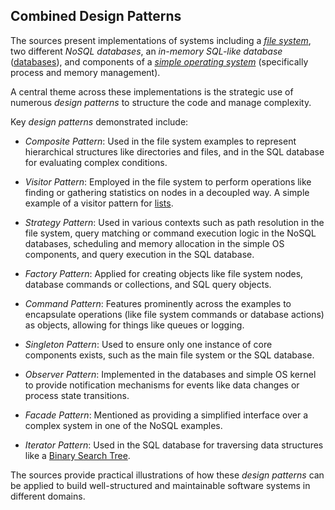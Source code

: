 
## Combined Design Patterns

The sources present implementations of systems including a *[file system](./fs/)*,
two different *NoSQL databases*, an *in-memory SQL-like database* ([databases](./db/)), and
components of a *[simple operating system](./os/)* (specifically process and memory
management).

A central theme across these implementations is the strategic use of numerous
*design patterns* to structure the code and manage complexity.

Key *design patterns* demonstrated include:

- *Composite Pattern*: Used in the file system examples to represent hierarchical
  structures like directories and files, and in the SQL database for evaluating
  complex conditions.

- *Visitor Pattern*: Employed in the file system to perform operations like
  finding or gathering statistics on nodes in a decoupled way. A simple
  example of a visitor pattern for [lists](./../../data/listvisitor/).

- *Strategy Pattern*: Used in various contexts such as path resolution in the
  file system, query matching or command execution logic in the NoSQL databases,
  scheduling and memory allocation in the simple OS components, and query execution
  in the SQL database.

- *Factory Pattern*: Applied for creating objects like file system nodes, database
  commands or collections, and SQL query objects.
 
- *Command Pattern*: Features prominently across the examples to encapsulate operations
  (like file system commands or database actions) as objects, allowing for things like
  queues or logging.
- *Singleton Pattern*: Used to ensure only one instance of core components exists,
  such as the main file system or the SQL database.

- *Observer Pattern*: Implemented in the databases and simple OS kernel to provide
  notification mechanisms for events like data changes or process state transitions.

- *Facade Pattern*: Mentioned as providing a simplified interface over a complex system
  in one of the NoSQL examples.

- *Iterator Pattern*: Used in the SQL database for traversing data structures like a
  [Binary Search Tree](./../../data/).

The sources provide practical illustrations of how these *design patterns* can be applied
to build well-structured and maintainable software systems in different domains.
